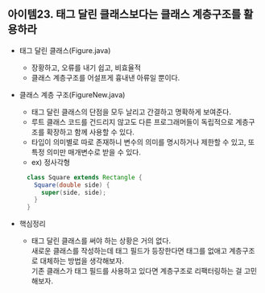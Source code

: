 ## 아이템23. 태그 달린 클래스보다는 클래스 계층구조를 활용하라
 - 태그 달린 클래스(Figure.java)
   - 장황하고, 오류를 내기 쉽고, 비효율적 
   - 클래스 계층구조를 어설프게 흉내낸 아류일 뿐이다.
 
 - 클래스 계층 구조(FigureNew.java)
   - 태그 달린 클래스의 단점을 모두 날리고 간결하고 명확하게 보여준다.
   - 루트 클래스 코드를 건드리지 않고도 다른 프로그래머들이 독립적으로 계층구조를 확장하고 함께 사용할 수 있다.
   - 타입이 의미별로 따로 존재하니 변수의 의미를 명시하거나 제한할 수 있고, 또 특정 의미만 매개변수로 받을 수 있다.
   - ex) 정사각형  
   ```java
     class Square extends Rectangle {
       Square(double side) {
         super(side, side);
       }
     }
   ```
  
  - 핵심정리
    - 태그 달린 클래스를 써야 하는 상황은 거의 없다.  
      새로운 클래스를 작성하는데 태그 필드가 등장한다면 태그를 없애고 계층구조로 대체하는 방법을 생각해보자.  
      기존 클래스가 태그 필드를 사용하고 있다면 계층구조로 리팩터링하는 걸 고민해보자.